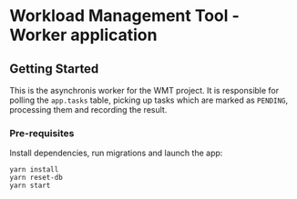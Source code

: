 # Workload Management Tool - Worker application

## Getting Started

This is the asynchronis worker for the WMT project. It is responsible for
polling the `app.tasks` table, picking up tasks which are marked as `PENDING`,
processing them and recording the result.

### Pre-requisites

Install dependencies, run migrations and launch the app:

```
yarn install
yarn reset-db
yarn start
```
